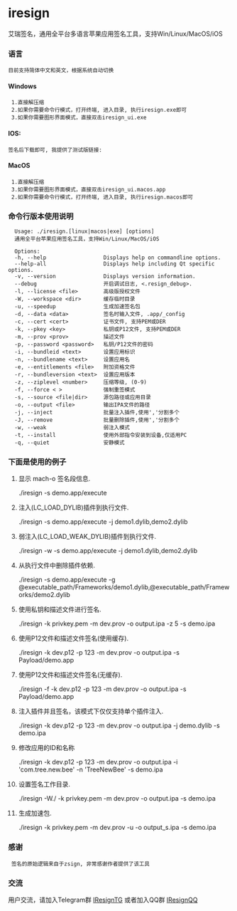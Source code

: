 # iresign

艾瑞签名，通用全平台多语言苹果应用签名工具，支持Win/Linux/MacOS/iOS

### 语言

    目前支持简体中文和英文，根据系统自动切换

#### Windows

     1.直接解压缩
     2.如果你需要命令行模式，打开终端, 进入目录, 执行iresign.exe即可
     3.如果你需要图形界面模式，直接双击iresign_ui.exe

#### IOS:

    签名后下载即可, 我提供了测试版链接: 

#### MacOS

     1.直接解压缩
     3.如果你需要图形界面模式，直接双击iresign_ui.macos.app
     2.如果你需要命令行模式，打开终端, 进入目录, 执行iresign.macos即可

### 命令行版本使用说明

      Usage: ./iresign.[linux|macos|exe] [options]
      通用全平台苹果应用签名工具，支持Win/Linux/MacOS/iOS
      
      Options:
      -h, --help                  Displays help on commandline options.
      --help-all                  Displays help including Qt specific options.
      -v, --version               Displays version information.
      --debug                     开启调试日志, <.resign_debug>.
      -l, --license <file>        高级版授权文件
      -W, --workspace <dir>       缓存临时目录
      -u, --speedup               生成加速签名包
      -d, --data <data>           签名时输入文件, .app/_config
      -c, --cert <cert>           证书文件, 支持PEM或DER
      -k, --pkey <key>            私钥或P12文件, 支持PEM或DER
      -m, --prov <prov>           描述文件
      -p, --password <password>   私钥/P12文件的密码
      -i, --bundleid <text>       设置应用标识
      -n, --bundlename <text>     设置应用名
      -e, --entitlements <file>   附加资格文件
      -r, --bundleversion <text>  设置应用版本
      -z, --ziplevel <number>     压缩等级, (0-9)
      -f, --force < >             强制重签模式
      -s, --source <file|dir>     源包路径或应用目录
      -o, --output <file>         输出IPA文件的路径
      -j, --inject                批量注入插件,使用','分割多个
      -J, --remove                批量删除插件,使用','分割多个
      -w, --weak                  弱注入模式
      -t, --install               使用外部指令安装到设备,仅适用PC
      -q, --quiet                 安静模式

### 下面是使用的例子

1. 显示 mach-o 签名段信息.

    ./iresign -s demo.app/execute

2. 注入(LC_LOAD_DYLIB)插件到执行文件.

    ./iresign -s demo.app/execute -j demo1.dylib,demo2.dylib

3. 弱注入(LC_LOAD_WEAK_DYLIB)插件到执行文件.

    ./iresign -w -s demo.app/execute -j demo1.dylib,demo2.dylib

4. 从执行文件中删除插件依赖.

    ./iresign -s demo.app/execute -g @executable_path/Frameworks/demo1.dylib,@executable_path/Frameworks/demo2.dylib

5. 使用私钥和描述文件进行签名.

    ./iresign -k privkey.pem -m dev.prov -o output.ipa -z 5 -s demo.ipa

6. 使用P12文件和描述文件签名(使用缓存).

    ./iresign -k dev.p12 -p 123 -m dev.prov -o output.ipa -s Payload/demo.app

7. 使用P12文件和描述文件签名(无缓存).

    ./iresign -f -k dev.p12 -p 123 -m dev.prov -o output.ipa -s Payload/demo.app

8. 注入插件并且签名，该模式下仅仅支持单个插件注入.

    ./iresign -k dev.p12 -p 123 -m dev.prov -o output.ipa -j demo.dylib -s demo.ipa

9. 修改应用的ID和名称

    ./iresign -k dev.p12 -p 123 -m dev.prov -o output.ipa -i 'com.tree.new.bee' -n 'TreeNewBee' -s demo.ipa

10. 设置签名工作目录.

    ./iresign -W./ -k privkey.pem -m dev.prov -o output.ipa -s demo.ipa

11. 生成加速包.

    ./iresign -k privkey.pem -m dev.prov -u -o output_s.ipa -s demo.ipa

### 感谢

     签名的原始逻辑来自于zsign, 非常感谢作者提供了该工具

### 交流

用户交流，请加入Telegram群
[IResignTG](https://t.me/isign_service)
或者加入QQ群
[IResignQQ](http://qm.qq.com/cgi-bin/qm/qr?_wv=1027&k=zSU5coJ5P9sfFzocG48N-BRSfUspUnQR&authKey=m49xy32aWUCi7UBJDR19gDLk1Ar4B0uywMEmPtzTNQm0RkX3JLi6p4odcuZA5Kjb&noverify=0&group_code=181337255)
